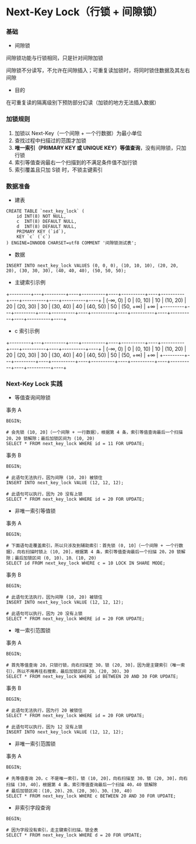 # Next-Key Lock（行锁 + 间隙锁）


### 基础

* 间隙锁

间隙锁功能与行锁相同，只是针对间隙加锁

间隙锁不分读写，不允许在间隙插入；可重复读加锁时，将同时锁住数据及其左右间隙


* 目的

在可重复读的隔离级别下预防部分幻读（加锁的地方无法插入数据）


### 加锁规则

1. 加锁以 Next-Key（一个间隙 + 一个行数据）为最小单位
2. 查找过程中扫描过的范围才加锁
3. **唯一索引（PRIMARY KEY 或 UNIQUE KEY）等值查询**，没有间隙锁，只加行锁
4. 索引等值查询最右一个扫描到的不满足条件值不加行锁
5. 索引覆盖且只加 S锁 时，不锁主键索引


### 数据准备

* 建表

```mysql
CREATE TABLE `next_key_lock` (
    id INT(8) NOT NULL,
    c  INT(8) DEFAULT NULL,
    d  INT(8) DEFAULT NULL,
    PRIMARY KEY (`id`),
    KEY `c` (`c`)
) ENGINE=INNODB CHARSET=utf8 COMMENT '间隙锁测试表';
```


* 数据

```mysql
INSERT INTO next_key_lock VALUES (0, 0, 0), (10, 10, 10), (20, 20, 20), (30, 30, 30), (40, 40, 40), (50, 50, 50);
```


* 主键索引示例

+---------+---+---------+----+----------+----+----------+----+----------+----+----------+----+----------+----+
| (-∞, 0) | 0 | (0, 10) | 10 | (10, 20) | 20 | (20, 30) | 30 | (30, 40) | 40 | (40, 50) | 50 | (50, +∞) | +∞ |
+---------+---+---------+----+----------+----+----------+----+----------+----+----------+----+----------+----+


* c 索引示例

+---------+---+---------+----+----------+----+----------+----+----------+----+----------+----+----------+----+
| (-∞, 0) | 0 | (0, 10) | 10 | (10, 20) | 20 | (20, 30) | 30 | (30, 40) | 40 | (40, 50) | 50 | (50, +∞) | +∞ |
+---------+---+---------+----+----------+----+----------+----+----------+----+----------+----+----------+----+


### Next-Key Lock 实践

* 等值查询间隙锁

事务 A

```mysql
BEGIN;

# 会先锁 (10, 20]（一个间隙 + 一行数据），根据第 4 条，索引等值查询最后一个扫描 20，20 锁解除；最后加锁区间为 (10, 20)
SELECT * FROM next_key_lock WHERE id = 11 FOR UPDATE;
```

事务 B

```mysql
BEGIN;

# 此语句无法执行，因为间隙 (10, 20) 被锁住
INSERT INTO next_key_lock VALUE (12, 12, 12);

# 此语句可以执行，因为 20 没有上锁
SELECT * FROM next_key_lock WHERE id = 20 FOR UPDATE;
```


* 非唯一索引等值锁

事务 A

```mysql
BEGIN;

# 下面语句走覆盖索引，所以只涉及到辅助索引：首先锁 (0, 10]（一个间隙 + 一个行数据），向右扫描时锁上 (10, 20]，根据第 4 条，索引等值查询最后一个扫描 20，20 锁解除；最后加锁区间 (0, 10)、10、(10, 20)
SELECT id FROM next_key_lock WHERE c = 10 LOCK IN SHARE MODE;
```

事务 B

```mysql
BEGIN;

# 此语句无法执行，因为间隙 (10, 20) 被锁住
INSERT INTO next_key_lock VALUE (12, 12, 12);

# 此语句可以执行，因为 20 没有上锁
SELECT * FROM next_key_lock WHERE id = 20 FOR UPDATE;
```


* 唯一索引范围锁

事务 A

```mysql
BEGIN;

# 首先等值查询 20，只锁行锁，向右扫描至 30，锁 (20, 30]，因为是主键索引（唯一索引），所以不用再往右搜索，最后加锁区间 20、(20, 30)、30
SELECT * FROM next_key_lock WHERE id BETWEEN 20 AND 30 FOR UPDATE;
```

事务 B

```mysql
BEGIN;

# 此语句无法执行，因为行 20 被锁住
SELECT * FROM next_key_lock WHERE id = 20 FOR UPDATE;

# 此语句可以执行，因为 12 没有上锁
INSERT INTO next_key_lock VALUE (12, 12, 12);
```


* 非唯一索引范围锁

事务 A
```mysql
BEGIN;

# 先等值查询 20，c 不是唯一索引，锁 (10, 20]，向右扫描至 30，锁 (20, 30]，向右扫描 (30, 40]，根据第 4 条，索引等值查询最后一个扫描 40，40 锁解除
# 最后加锁区间：(10, 20)、20、(20, 30)、30、(30, 40)
SELECT * FROM next_key_lock WHERE c BETWEEN 20 AND 30 FOR UPDATE;
```


* 非索引字段查询

```mysql
BEGIN;

# 因为字段没有索引，走主键索引扫描，锁全表
SELECT * FROM next_key_lock WHERE d = 20 FOR UPDATE;
```
